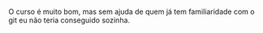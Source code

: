 O curso é muito bom, mas sem ajuda de quem já tem familiaridade com o git eu não teria conseguido sozinha.